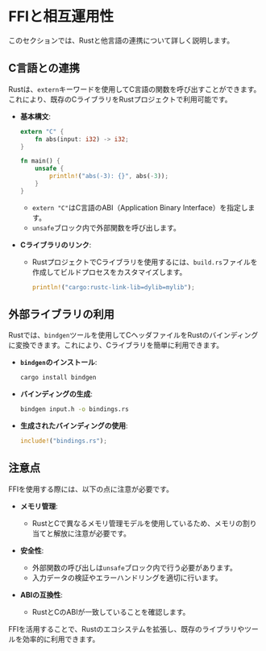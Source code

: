 # FFIと相互運用性

このセクションでは、Rustと他言語の連携について詳しく説明します。

## C言語との連携

Rustは、`extern`キーワードを使用してC言語の関数を呼び出すことができます。これにより、既存のCライブラリをRustプロジェクトで利用可能です。

- **基本構文**:
  ```rust
  extern "C" {
      fn abs(input: i32) -> i32;
  }

  fn main() {
      unsafe {
          println!("abs(-3): {}", abs(-3));
      }
  }
  ```
  - `extern "C"`はC言語のABI（Application Binary Interface）を指定します。
  - `unsafe`ブロック内で外部関数を呼び出します。

- **Cライブラリのリンク**:
  - RustプロジェクトでCライブラリを使用するには、`build.rs`ファイルを作成してビルドプロセスをカスタマイズします。
    ```rust
    println!("cargo:rustc-link-lib=dylib=mylib");
    ```

## 外部ライブラリの利用

Rustでは、`bindgen`ツールを使用してCヘッダファイルをRustのバインディングに変換できます。これにより、Cライブラリを簡単に利用できます。

- **`bindgen`のインストール**:
  ```bash
  cargo install bindgen
  ```

- **バインディングの生成**:
  ```bash
  bindgen input.h -o bindings.rs
  ```

- **生成されたバインディングの使用**:
  ```rust
  include!("bindings.rs");
  ```

## 注意点

FFIを使用する際には、以下の点に注意が必要です。

- **メモリ管理**:
  - RustとCで異なるメモリ管理モデルを使用しているため、メモリの割り当てと解放に注意が必要です。

- **安全性**:
  - 外部関数の呼び出しは`unsafe`ブロック内で行う必要があります。
  - 入力データの検証やエラーハンドリングを適切に行います。

- **ABIの互換性**:
  - RustとCのABIが一致していることを確認します。

FFIを活用することで、Rustのエコシステムを拡張し、既存のライブラリやツールを効率的に利用できます。
